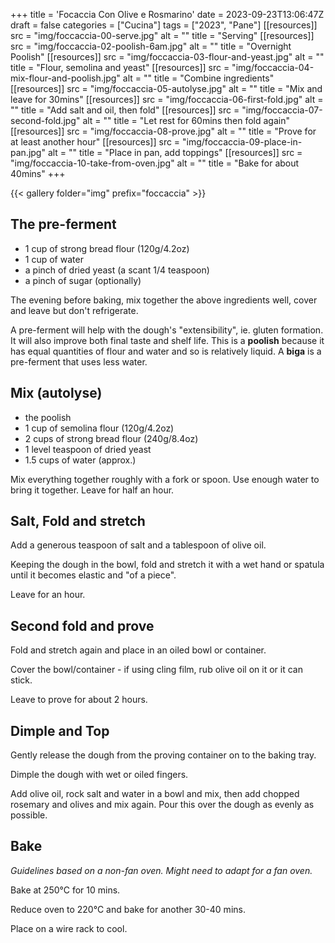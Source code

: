 +++
title = 'Focaccia Con Olive e Rosmarino'
date = 2023-09-23T13:06:47Z
draft = false
categories = ["Cucina"]
tags = ["2023", "Pane"]
[[resources]]
  src = "img/foccaccia-00-serve.jpg"
  alt = ""
  title = "Serving"
[[resources]]
  src = "img/foccaccia-02-poolish-6am.jpg"
  alt = ""
  title = "Overnight Poolish"
[[resources]]
  src = "img/foccaccia-03-flour-and-yeast.jpg"
  alt = ""
  title = "Flour, semolina and yeast"
[[resources]]
  src = "img/foccaccia-04-mix-flour-and-poolish.jpg"
  alt = ""
  title = "Combine ingredients"
[[resources]]
  src = "img/foccaccia-05-autolyse.jpg"
  alt = ""
  title = "Mix and leave for 30mins"
[[resources]]
  src = "img/foccaccia-06-first-fold.jpg"
  alt = ""
  title = "Add salt and oil, then fold"
[[resources]]
  src = "img/foccaccia-07-second-fold.jpg"
  alt = ""
  title = "Let rest for 60mins then fold again"
[[resources]]
  src = "img/foccaccia-08-prove.jpg"
  alt = ""
  title = "Prove for at least another hour"
[[resources]]
  src = "img/foccaccia-09-place-in-pan.jpg"
  alt = ""
  title = "Place in pan, add toppings"
[[resources]]
  src = "img/foccaccia-10-take-from-oven.jpg"
  alt = ""
  title = "Bake for about 40mins"
+++

{{< gallery folder="img" prefix="foccaccia" >}}

## The pre-ferment

- 1 cup of strong bread flour (120g/4.2oz)
- 1 cup of water
- a pinch of dried yeast (a scant 1/4 teaspoon)
- a pinch of sugar (optionally)

The evening before baking, mix together the above ingredients well, cover and leave but don't refrigerate.

A pre-ferment will help with the dough's "extensibility", ie. gluten formation. It will also improve both final
taste and shelf life. This is a **poolish** because it has equal quantities of flour and water and so is
relatively liquid. A **biga** is a pre-ferment that uses less water.

## Mix (autolyse)

- the poolish
- 1 cup of semolina flour (120g/4.2oz)
- 2 cups of strong bread flour (240g/8.4oz)
- 1 level teaspoon of dried yeast
- 1.5 cups of water (approx.)

Mix everything together roughly with a fork or spoon. Use enough water to bring it together. Leave for half an hour.


## Salt, Fold and stretch

Add a generous teaspoon of salt and a tablespoon of olive oil.

Keeping the dough in the bowl, fold and stretch it with a wet hand or spatula until it becomes elastic and "of a piece".

Leave for an hour.

## Second fold and prove

Fold and stretch again and place in an oiled bowl or container.

Cover the bowl/container - if using cling film, rub olive oil on it or it can stick.

Leave to prove for about 2 hours.

## Dimple and Top

Gently release the dough from the proving container on to the baking tray.

Dimple the dough with wet or oiled fingers.

Add olive oil, rock salt and water in a bowl and mix, then add chopped rosemary and olives and mix again. Pour this
over the dough as evenly as possible.

## Bake

*Guidelines based on a non-fan oven. Might need to adapt for a fan oven.*

Bake at 250°C for 10 mins.

Reduce oven to 220°C and bake for another 30-40 mins.

Place on a wire rack to cool.
